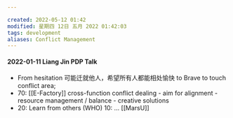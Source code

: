 ```yaml
---

created: 2022-05-12 01:42
modified: 星期四 12日 五月 2022 01:42:03
tags: development
aliases: Conflict Management
---
```


#### 2022-01-11 Liang Jin PDP Talk
- From hesitation 可能迁就他人，希望所有人都能相处愉快 to Brave to touch conflict area; 
- 70: [[E-Factory]] cross-function conflict dealing - aim for alignment - resource management / balance - creative solutions
- 20: Learn from others (WHO)
10: … [[MarsU]]